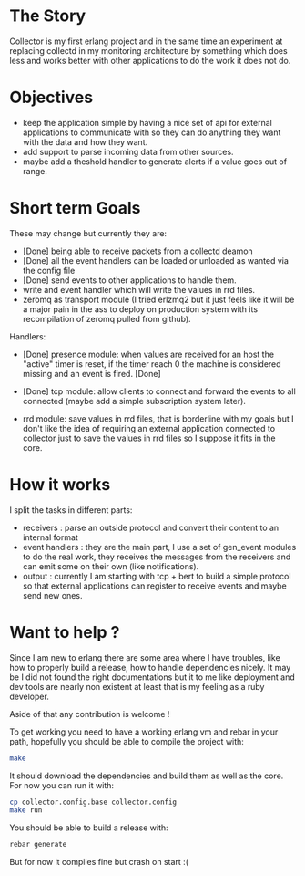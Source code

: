 
# The Story

Collector is my first erlang project and in the same time an experiment at replacing
collectd in my monitoring architecture by something which does less and works better
with other applications to do the work it does not do.

# Objectives

- keep the application simple by having a nice set of api for external applications
    to communicate with so they can do anything they want with the data and how they want.
- add support to parse incoming data from other sources.
- maybe add a theshold handler to generate alerts if a value goes out of range.



# Short term Goals

These may change but currently they are:

- [Done] being able to receive packets from a collectd deamon
- [Done] all the event handlers can be loaded or unloaded as wanted via the config file
- [Done] send events to other applications to handle them.
- write and event handler which will write the values in rrd files.
- zeromq as transport module (I tried erlzmq2 but it just feels like it will be a major
    pain in the ass to deploy on production system with its recompilation of zeromq pulled
    from github).

Handlers:

- [Done] presence module: when values are received for an host the "active" timer is reset,
    if the timer reach 0 the machine is considered missing and an event is fired. [Done]
  
- [Done] tcp module: allow clients to connect and forward the events to all connected (maybe add
    a simple subscription system later).

- rrd module: save values in rrd files, that is borderline with my goals but I don't like
    the idea of requiring an external application connected to collector just to save
    the values in rrd files so I suppose it fits in the core.


# How it works

I split the tasks in different parts:

- receivers : parse an outside protocol and convert their content to an internal format
- event handlers : they are the main part, I use a set of gen_event modules to do the
    real work, they receives the messages from the receivers and can emit some on their
    own (like notifications).
- output : currently I am starting with tcp + bert to build a simple protocol so that
    external applications can register to receive events and maybe send new ones.



# Want to help ?

Since I am new to erlang there are some area where I have troubles, like how to properly
build a release, how to handle dependencies nicely. It may be I did not found the right
documentations but it to me like deployment and dev tools are nearly non existent at least
that is my feeling as a ruby developer.

Aside of that any contribution is welcome !

To get working you need to have a working erlang vm and rebar in your path,
hopefully you should be able to compile the project with:

  ``` bash
  make
  ```

It should download the dependencies and build them as well as the core.
For now you can run it with:

  ``` bash
  cp collector.config.base collector.config
  make run
  ```

You should be able to build a release with:

  ``` bash
  rebar generate
  ```

But for now it compiles fine but crash on start :(
